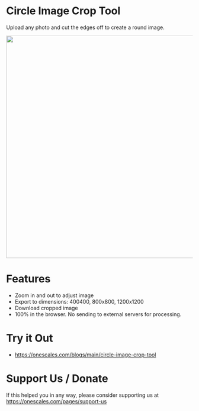# Circle Image Crop Tool

Upload any photo and cut the edges off to create a round image. 

<img src="https://onescales.com/cdn/shop/articles/Screenshot_2024-10-31_at_1.39.25_PM_1920x.png?v=1730353172" width="600"/>


# Features
- Zoom in and out to adjust image
- Export to dimensions: 400400, 800x800, 1200x1200
- Download cropped image
- 100% in the browser. No sending to external servers for processing.

# Try it Out
- https://onescales.com/blogs/main/circle-image-crop-tool

# Support Us / Donate
If this helped you in any way, please consider supporting us at https://onescales.com/pages/support-us
